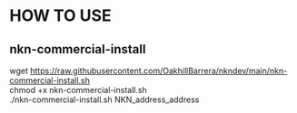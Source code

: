 # HOW TO USE
## nkn-commercial-install
wget https://raw.githubusercontent.com/OakhillBarrera/nkndev/main/nkn-commercial-install.sh <br/>
chmod +x nkn-commercial-install.sh <br/>
./nkn-commercial-install.sh NKN_address_address<br/>
